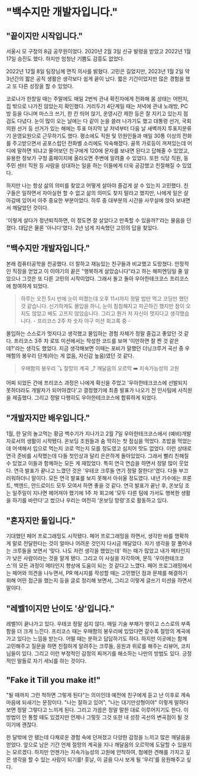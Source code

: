 # "백수지만 개발자입니다."

## "끝이지만 시작입니다."

서울시 모 구청의 8급 공무원이었다. 2020년 2월 3일 신규 발령을 받았고 2022년 1월 17일 승진도 했다. 하지만 엄청난 기쁨도 감흥도 없었다.

2022년 12월 8일 팀장님께 면직 의사를 밝혔다. 고민은 길었지만, 2023년 1월 2일 약 3년간의 짧은 공직 생활은 생각보다 쉽게 끝이 났다. 짧은 기간이었지만 많은 경험을 했고 또 다른 성장을 할 수 있었다.

코로나가 한창일 때는 주말에도 매일 2번씩 관내 확진자에게 전화해 몸 상태는 어떤지, 집 밖으로 나가진 않았는지 확인했다. 거리두기 4단계일 때는 저녁에 관내 노래방, PC방 등을 다니며 마스크 쓰기, 한 칸 띄어 앉기, 운영시간 제한 등은 잘 지키고 있는지 점검도 다녔다. 눈이 많이 오는 날에는 다 같이 눈을 쓸러 나가기도 했고 대통령 선거, 국회의원 선거 등 선거가 있는 해에는 투표 마지막 날 저녁부터 다음 날 새벽까지 투표지분류기 운영요원으로 근무하기도 했다. 평소에도 직원 및 민원인들과 매일 30통 이상의 전화를 주고받으면서 공포스럽던 전화벨 소리에도 익숙해졌다. 골목 가로등이 꺼져있는데 어디에 말하면 되냐고 물어보던 친구에게 120에 문자를 보내면 된다고 답해줄 수 있었고, 유용한 정보가 구청 홈페이지에 올라오면 주변에 알려줄 수 있었다. 또한 식당 직원, 동 주민 센터 직원 등 사람을 상대하는 일을 하는 이들에게 더욱 공감했고 친절해질 수 있었다.

하지만 나는 항상 삶의 의미를 찾았고 어떻게 살아야 즐겁게 살 수 있는지 고민했다. 친구들은 일하면서 자아실현 할 수 없고 삶의 의미도 찾지 말라고 했지만, 나에게 일은 살아감에 있어서 아주 중요한 부분이었다. 하루 중 대부분의 시간을 사무실에 앉아 보내면서 깨달았던 것이다.

'이렇게 살다가 정년퇴직하면, 이 정도면 잘 살았다고 만족할 수 있을까?'라는 물음을 던졌다. 대답은 물론 '아니다'였다. 2년 넘게 지속했던 고민의 답을 찾았다.

## "백수지만 개발자입니다."

본래 컴퓨터공학을 전공했다. 더 잘하고 재능있는 친구들과 비교했고 도망쳤다. 안정적인 직장을 얻었고 이 이야기의 끝은 "행복하게 살았습니다"라고 하는 해피엔딩일 줄 알았으나 그것은 또 다른 고민의 시작이었다. 그래서 돌고 돌아 우아한테크코스 프리코스에 참여하게 되었다.

> 하루는 오전 5시 반에 눈이 떠졌는데 오후 11시까지 정말 밥만 먹고 코딩만 했던 것 같습니다. 신기하게도 몰입을 하니, 눈이 침침해지고 피곤하긴 했지만 잠이 오지도 않았고 배도 고프지 않았습니다. 그리고 뭔가 저 자신이 멋지다고 생각했습니다.
> \- 프리코스 2주 차 숫자 야구 미션 회고록 중 -

몰입하는 스스로가 멋지다고 생각했고 몰입하는 경험 자체가 정말 즐겁고 좋았던 것 같다. 프리코스 3주 차 로또 미션에서는 작성한 코드를 보며 '이만하면 잘 짠 것 같은데?'라는 생각도 했었다. 지금 생각해보면 이때는 포비가 말했던 더닝크루거 곡선 중 우매함의 봉우리 단계(아는 게 없음, 자신감 높음)였던 것 같다.

> 우매함의 봉우리 ⤵ 절망의 계곡 ⤴ 깨달음의 오르막 ➡️ 지속가능성의 고원

어찌 되었든 간에 프리코스 과정은 나에게 확신을 주었고 '우아한테크코스에 선발되지 못하더라도 개발자가 되어야겠다'고 결정했기에 최종 발표가 나오기 전 인사팀에 사직원을 제출했다. 그리고 정말 다행히도 우아한테크코스에 합류하게 되었다.

## "개발자지만 배우입니다."

1월, 한 달의 놀고먹는 황금 백수기가 지나가고 2월 7일 우아한테크코스에서 (예비)개발자로서의 생활이 시작됐다. 온보딩 조원들과 숨 막히는 첫 점심을 먹었다. 초밥을 먹었는데 어색해서 입으로 먹는지 코로 먹는지 모를 정도였고 심지어 맛도 없었다. 이런 상태로 연극 준비를 시작했는데 다들 첫인상과 달리 은은하게 돌아있었다. 그래서 빨리 친해질 수 있었고 이들과 함께하는 모든 게 재밌었다. 특히 연극 연습을 하면서 정말 많이 웃었다. 연극 발표가 끝나고 느꼈던 것은 '우테코 크루들 연기 정말 잘한다!'였다. 다들 부끄러워하더니 말이다. 모든 연극 발표를 보지 못해서 아쉬울 정도였다. 내년 기수에는 프론트, 백엔드, 안드로이드 모두 모여서 하면 좋을 것 같다. 연극 발표가 끝난 후, 온보딩 조는 일주일이 지나면 헤어져야 했기에 1주 차 회고에 '모두 다른 팀에 가서도 행복한 생활을 하기를 바란다'고 썼으나 우리는 여전히 '온보딩 망령'조로 활동하고 있다.

## "혼자지만 둘입니다."

기대했던 페어 프로그래밍도 시작됐다. 페어 프로그래밍을 하면서, 생각한 바를 명확하게 말로 전달한다는 것이 얼마나 어려운 것인지 다시금 깨달았다. 자기 생각을 잘 풀어내는 크루들을 보면서 '맞다. 나도 저런 생각을 했었는데' 하는 때가 많았고 내가 메타인지가 낮은 사람이라는 것을 알게 됐다. 그리고 이 사실을 자각하며, 문득 '우아한테크코스'의 모든 과정이 메타인지 향상에 도움이 되는 것 같다고 느꼈다. 페어 프로그래밍에서는 페어와 의견을 나누면서, PR 메시지를 작성할 때는 고민했던 점과 문제를 해결하기 위해 어떤 접근을 했는지 등을 글로 정리해 보면서, 그리고 이렇게 글쓰기 미션을 하면서 말이다.

## "레벨1이지만 난이도 '상'입니다."

레벨1이 끝나가고 있다. 우테코 정말 쉽지 않다. 매일 기술 부채가 쌓이고 스스로의 부족함을 더 크게 느낀다. 프리코스 때는 우매함의 봉우리에 있었다면 갈수록 절망의 계곡에 가고 있다는 느낌을 받는다. 어떨 때는 분하고 답답하기도 하다. 하지만 이곳에는 함께 고민해주고 질문을 하면 친절하게 알려주는 크루들, 응원과 위로를 해주는 리뷰어, 코치님들이 있다. 그리고 이런 부정적인 감정의 찌꺼기를 해소하는 나만의 방법도 있다. 긍정적인 말들로 자기 세뇌를 하는 것이다.

## "Fake it Till you make it!"

"될 때까지 그런 척하면 그렇게 된다"는 의미인데 예전에 친구에게 듣고 난 이후로 계속 마음에 되새기는 문장이다. "나는 잘하고 있어", "나는 대기만성형이야" 이렇게 말하다 보면 정말 그렇다고 느끼게 된다. 그리고 가끔은 정말 말한 대로 이루어지기도 한다. 이 방법이 안 통할 때도 있겠지만 언제나 그렇듯 그것 또한 내 성장 곡선의 변곡점이 될 것이기에 괜찮다.

한 달밖에 안 됐는데 다채로운 경험 속에 던져졌고 다양한 감정을 느끼고 많은 깨달음을 얻었다. 앞으로 남은 기간 언제 절망의 계곡을 지나 깨달음의 오르막에 도달할 수 있을지는 모르겠다. 하지만 언젠가는 지속가능성의 고원에 안착하여, 첨예한 견해를 가지고 깊은 생각을 할 수 있는 사람이 되기를! 훗날, 이 글을 다시 보게 될 '우리'를 응원해주고 싶다.
